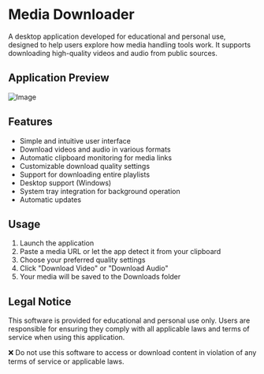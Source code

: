 # Media Downloader

A desktop application developed for educational and personal use, designed to help users explore how media handling tools work. It supports downloading high-quality videos and audio from public sources.

## Application Preview
![Image](https://github.com/user-attachments/assets/21c82634-9955-4bb6-af66-92cc0cb71ec3)

## Features

- Simple and intuitive user interface
- Download videos and audio in various formats
- Automatic clipboard monitoring for media links
- Customizable download quality settings
- Support for downloading entire playlists
- Desktop support (Windows)
- System tray integration for background operation
- Automatic updates

## Usage

1. Launch the application
2. Paste a media URL or let the app detect it from your clipboard
3. Choose your preferred quality settings
4. Click "Download Video" or "Download Audio"
5. Your media will be saved to the Downloads folder

## Legal Notice

This software is provided for educational and personal use only. Users are responsible for ensuring they comply with all applicable laws and terms of service when using this application.

❌ Do not use this software to access or download content in violation of any terms of service or applicable laws.
